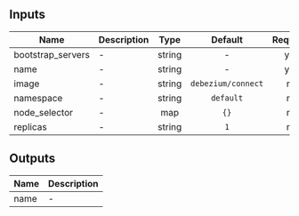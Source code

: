 ## Inputs

| Name | Description | Type | Default | Required |
|------|-------------|:----:|:-----:|:-----:|
| bootstrap\_servers | - | string | - | yes |
| name | - | string | - | yes |
| image | - | string | `debezium/connect` | no |
| namespace | - | string | `default` | no |
| node\_selector | - | map | `{}` | no |
| replicas | - | string | `1` | no |

## Outputs

| Name | Description |
|------|-------------|
| name | - |

